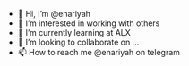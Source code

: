 - 👋 Hi, I’m @enariyah
- 👀 I’m interested in working with others
- 🌱 I’m currently learning at ALX
- 💞️ I’m looking to collaborate on ...
- 📫 How to reach me @enariyah on telegram

<!---
enariyah/enariyah is a ✨ special ✨ repository because its `README.md` (this file) appears on your GitHub profile.
You can click the Preview link to take a look at your changes.
--->
